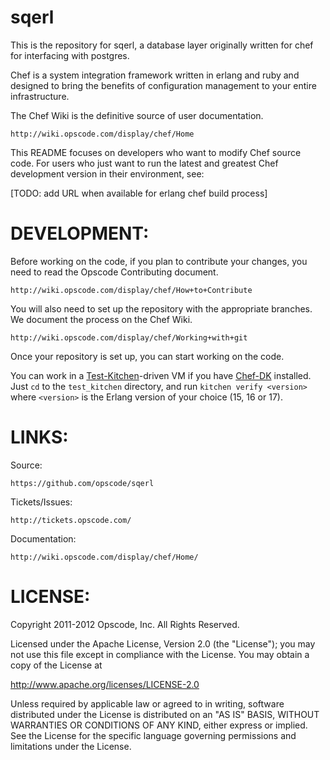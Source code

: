 # sqerl #

This is the repository for sqerl, a database layer originally written for chef for interfacing with postgres.

Chef is a system integration framework written in erlang and ruby and designed to bring the benefits of configuration management to your entire infrastructure.

The Chef Wiki is the definitive source of user documentation.

    http://wiki.opscode.com/display/chef/Home

This README focuses on developers who want to modify Chef source code.  For users who just want to run the latest and greatest Chef development version in their environment, see:

   [TODO: add URL when available for erlang chef build process]

# DEVELOPMENT:

Before working on the code, if you plan to contribute your changes, you need to read the Opscode Contributing document.

    http://wiki.opscode.com/display/chef/How+to+Contribute

You will also need to set up the repository with the appropriate branches. We document the process on the Chef Wiki.

    http://wiki.opscode.com/display/chef/Working+with+git

Once your repository is set up, you can start working on the code.

You can work in a [Test-Kitchen](https://github.com/test-kitchen/test-kitchen)-driven VM if you have [Chef-DK](http://www.getchef.com/downloads/chef-dk/) installed. Just `cd` to the `test_kitchen` directory, and run `kitchen verify <version>` where `<version>` is the Erlang version of your choice (15, 16 or 17).

# LINKS:

Source:

    https://github.com/opscode/sqerl

Tickets/Issues:

    http://tickets.opscode.com/

Documentation:

    http://wiki.opscode.com/display/chef/Home/

# LICENSE:

Copyright 2011-2012 Opscode, Inc. All Rights Reserved.

Licensed under the Apache License, Version 2.0 (the "License"); you may not use this file except in compliance with the License.  You may obtain a copy of the License at

  http://www.apache.org/licenses/LICENSE-2.0

Unless required by applicable law or agreed to in writing, software distributed under the License is distributed on an "AS IS" BASIS, WITHOUT WARRANTIES OR CONDITIONS OF ANY KIND, either express or implied.  See the License for the specific language governing permissions and limitations under the License.
